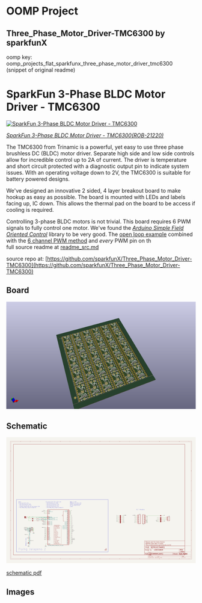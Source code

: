 # OOMP Project  
## Three_Phase_Motor_Driver-TMC6300  by sparkfunX  
  
oomp key: oomp_projects_flat_sparkfunx_three_phase_motor_driver_tmc6300  
(snippet of original readme)  
  
SparkFun 3-Phase BLDC Motor Driver - TMC6300  
========================================  
  
[![SparkFun 3-Phase BLDC Motor Driver - TMC6300](https://cdn.sparkfun.com//assets/parts/2/0/9/8/8/21220-_ROB-_01.jpg)](https://www.sparkfun.com/products/21220)  
  
[*SparkFun 3-Phase BLDC Motor Driver - TMC6300(ROB-21220)*](https://www.sparkfun.com/products/21220)  
  
The TMC6300 from Trinamic is a powerful, yet easy to use three phase brushless DC (BLDC) motor driver. Separate high side and low side controls allow for incredible control up to 2A of current. The driver is temperature and short circuit protected with a diagnostic output pin to indicate system issues. With an operating voltage down to 2V, the TMC6300 is suitable for battery powered designs.  
  
We've designed an innovative 2 sided, 4 layer breakout board to make hookup as easy as possible. The board is mounted with LEDs and labels facing up, IC down. This allows the thermal pad on the board to be access if cooling is required.   
  
Controlling 3-phase BLDC motors is not trivial. This board requires 6 PWM signals to fully control one motor. We've found the [*Arduino Simple Field Oriented Control*](https://docs.simplefoc.com/) library to be very good. The [open loop example](https://github.com/simplefoc/Arduino-FOC/blob/master/examples/motion_control/open_loop_motor_control/open_loop_velocity_example/open_loop_velocity_example.ino) combined with the [6 channel PWM method](https://docs.simplefoc.com/bldcdriver6pwm) and *every* PWM pin on th  
  full source readme at [readme_src.md](readme_src.md)  
  
source repo at: [https://github.com/sparkfunX/Three_Phase_Motor_Driver-TMC6300](https://github.com/sparkfunX/Three_Phase_Motor_Driver-TMC6300)  
## Board  
  
[![working_3d.png](working_3d_600.png)](working_3d.png)  
## Schematic  
  
[![working_schematic.png](working_schematic_600.png)](working_schematic.png)  
  
[schematic pdf](working_schematic.pdf)  
## Images  
